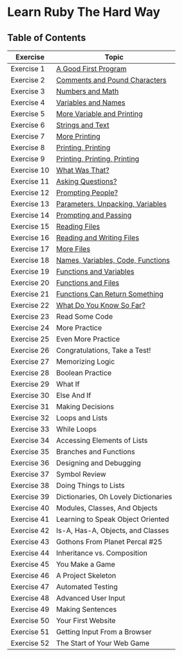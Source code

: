 # Learn Ruby The Hard Way

## Table of Contents
| Exercise                | Topic           
|--------------------|---------------------| 
| Exercise 1 | [A Good First Program](exercises/ex1.rb)
| Exercise 2 | [Comments and Pound Characters](exercises/ex2.rb)
| Exercise 3 | [Numbers and Math](exercises/ex3.rb)
| Exercise 4 | [Variables and Names](exercises/ex4.rb)
| Exercise 5 | [More Variable and Printing](exercises/ex5.rb)
| Exercise 6 | [Strings and Text](exercises/ex6.rb)
| Exercise 7 | [More Printing](exercises/ex7.rb)
| Exercise 8 | [Printing, Printing](exercises/ex8.rb)
| Exercise 9 | [Printing, Printing, Printing](exercises/ex9.rb)
| Exercise 10 | [What Was That?](exercises/ex10.rb)
| Exercise 11 | [Asking Questions?](exercises/ex11.rb)
| Exercise 12 | [Prompting People?](exercises/ex12.rb)
| Exercise 13 | [Parameters, Unpacking, Variables](exercises/ex13.rb)
| Exercise 14 | [Prompting and Passing](exercises/ex14.rb)
| Exercise 15 | [Reading Files](exercises/ex15.rb)
| Exercise 16 | [Reading and Writing Files](exercises/ex16.rb)
| Exercise 17 | [More Files](exercises/ex17.rb)
| Exercise 18 | [Names, Variables, Code, Functions](exercises/ex18.rb)
| Exercise 19 | [Functions and Variables](exercises/ex19.rb)
| Exercise 20 | [Functions and Files](exercises/ex20.rb)
| Exercise 21 | [Functions Can Return Something](exercies/ex21.rb)
| Exercise 22 | [What Do You Know So Far?](exercises/ex22.md)
| Exercise 23 | Read Some Code
| Exercise 24 | More Practice
| Exercise 25 | Even More Practice
| Exercise 26 | Congratulations, Take a Test!
| Exercise 27 | Memorizing Logic
| Exercise 28 | Boolean Practice
| Exercise 29 | What If
| Exercise 30 | Else And If
| Exercise 31 | Making Decisions
| Exercise 32 | Loops and Lists
| Exercise 33 | While Loops
| Exercise 34 | Accessing Elements of Lists
| Exercise 35 | Branches and Functions
| Exercise 36 | Designing and Debugging
| Exercise 37 | Symbol Review
| Exercise 38 | Doing Things to Lists
| Exercise 39 | Dictionaries, Oh Lovely Dictionaries
| Exercise 40 | Modules, Classes, And Objects
| Exercise 41 | Learning to Speak Object Oriented
| Exercise 42 | Is-A, Has-A, Objects, and Classes
| Exercise 43 | Gothons From Planet Percal #25
| Exercise 44 | Inheritance vs. Composition
| Exercise 45 | You Make a Game
| Exercise 46 | A Project Skeleton
| Exercise 47 | Automated Testing
| Exercise 48 | Advanced User Input
| Exercise 49 | Making Sentences
| Exercise 50 | Your First Website
| Exercise 51 | Getting Input From a Browser
| Exercise 52 | The Start of Your Web Game
